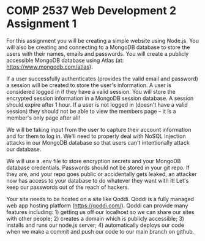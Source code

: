 # COMP 2537 Web Development 2 Assignment 1
For this assignment you will be creating a simple website using Node.js. You will also be creating and
connecting to a MongoDB database to store the users with their names, emails and passwords. You will
create a publicly accessible MongoDB database using Atlas (at: https://www.mongodb.com/atlas).

If a user successfully authenticates (provides the valid email and password) a session will be created to
store the user's information. A user is considered logged in if they have a valid session. You will store the
encrypted session information in a MongoDB session database. A session should expire after 1 hour. If
a user is not logged in (doesn't have a valid session) they should not be able to view the members page –
it is a member's only page after all!

We will be taking input from the user to capture their account information and for them to log in. We'll
need to properly deal with NoSQL Injection attacks in our MongoDB database so that users can't
intentionally attack our database.

We will use a .env file to store encryption secrets and your MongoDB database credentials. Passwords
should not be stored in your git repo. If they are, and your repo goes public or accidentally gets leaked,
an attacker now has access to your database to do whatever they want with it! Let's keep our passwords
out of the reach of hackers.

Your site needs to be hosted on a site like Qoddi. Qoddi is a fully managed web app hosting platform
(https://qoddi.com/). Qoddi can provide many features including: 1) getting us off our localhost so we
can share our sites with other people; 2) creates a domain which is publicly accessible; 3) installs and
runs our node.js server; 4) automatically deploys our code when we make a commit and push our code
to our main branch on github.
